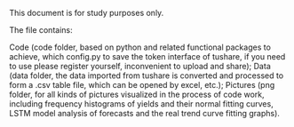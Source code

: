 This document is for study purposes only.

The file contains:

Code (code folder, based on python and related functional packages to achieve, which config.py to save the token interface of tushare, if you need to use please register yourself, inconvenient to upload and share);
Data (data folder, the data imported from tushare is converted and processed to form a .csv table file, which can be opened by excel, etc.);
Pictures (png folder, for all kinds of pictures visualized in the process of code work, including frequency histograms of yields and their normal fitting curves, LSTM model analysis of forecasts and the real trend curve fitting graphs).

